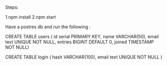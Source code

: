 Steps:

1.npm install
2.npm start

Have a postres db and run the following :


CREATE TABLE users (
id serial PRIMARY KEY,
name VARCHAR(50),
email text UNIQUE NOT NULL,
entries BIGINT DEFAULT 0,
joined TIMESTAMP NOT NULL)

CREATE TABLE login (
hash VARCHAR(100),
email text UNIQUE NOT NULL
)
